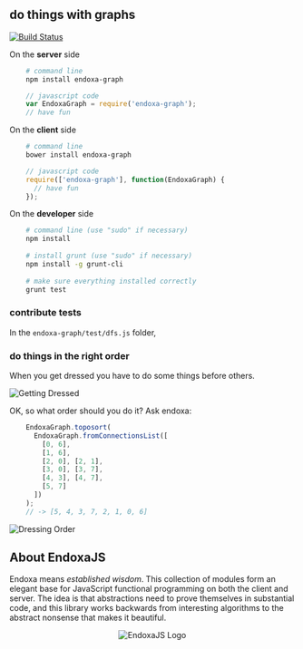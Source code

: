 ## do things with graphs

[![Build Status](https://travis-ci.org/endoxajs/endoxa-graph.png)](https://travis-ci.org/endoxajs/endoxa-graph)

On the **server** side

```sh
    # command line
    npm install endoxa-graph
```

```js
    // javascript code
    var EndoxaGraph = require('endoxa-graph');
    // have fun
```

On the **client** side

```sh
    # command line
    bower install endoxa-graph
```

```js
    // javascript code
    require(['endoxa-graph'], function(EndoxaGraph) {
      // have fun
    });
```

On the **developer** side

```sh
    # command line (use "sudo" if necessary)
    npm install
    
    # install grunt (use "sudo" if necessary)
    npm install -g grunt-cli
    
    # make sure everything installed correctly
    grunt test
```

### contribute tests
In the `endoxa-graph/test/dfs.js` folder, 

### do things in the right order

When you get dressed you have to do some things before others.

![Getting Dressed](illustration/getting-dressed.png "Getting Dressed")

OK, so what order should you do it? Ask endoxa:

```js
    EndoxaGraph.toposort(
      EndoxaGraph.fromConnectionsList([
        [0, 6],
        [1, 6],
        [2, 0], [2, 1],
        [3, 0], [3, 7],
        [4, 3], [4, 7],
        [5, 7]
      ])
    );
    // -> [5, 4, 3, 7, 2, 1, 0, 6]
```
![Dressing Order](illustration/dressing-order.png "Dressing Order")

## About EndoxaJS

Endoxa means *established wisdom*. This collection of modules form an
elegant base for JavaScript functional programming on both the client
and server. The idea is that abstractions need to prove themselves in
substantial code, and this library works backwards from interesting
algorithms to the abstract nonsense that makes it beautiful.

<p align="center">
  <img src="illustration/endoxa-js.png" alt="EndoxaJS Logo" />
</p>
